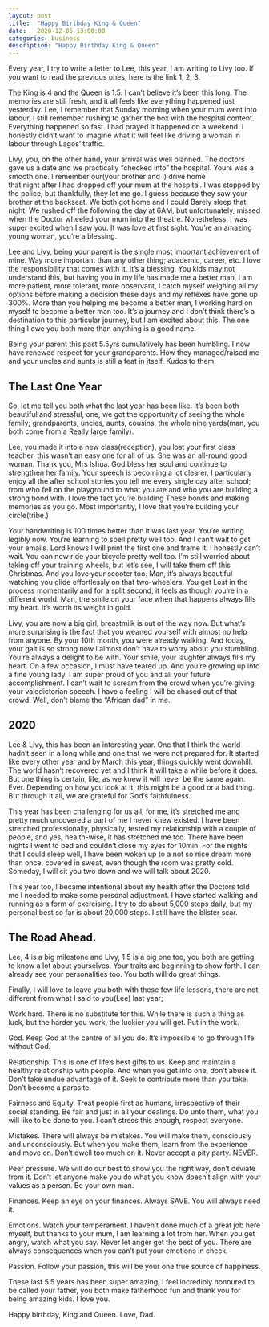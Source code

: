 ```yaml
---
layout: post
title:  "Happy Birthday King & Queen"
date:   2020-12-05 13:00:00
categories: business
description: "Happy Birthday King & Queen"
---
```

Every year, I try to write a letter to Lee, this year, I am writing to Livy too. If you want to read the previous ones, here is the link 1, 2, 3.

The King is 4 and the Queen is 1.5. I can’t believe it’s been this long. The memories are still fresh, and it all feels like everything happened just yesterday. 
Lee, I remember that Sunday morning when your mum went into labour, I still remember rushing to gather the box with the hospital content. Everything happened so fast. I had 
prayed it happened on a weekend. I honestly didn’t want to imagine what it will feel like driving a woman in labour through Lagos’ traffic. 

Livy, you, on the other hand, your arrival was well planned. The doctors gave us a date and we practically “checked into” the hospital. Yours was a smooth one. I remember our(your brother and I) drive home   
that night after I had dropped off your mum at the hospital. I was stopped by the police, but thankfully, they let me go. I guess because they saw your brother at the backseat. We both got home and I could
Barely sleep that night. We rushed off the following the day at 6AM, but unfortunately, missed when the Doctor wheeled your mum into the theatre. Nonetheless, I was super excited when I saw you. It was love at first sight. 
You’re an amazing young woman, you’re a blessing. 

Lee and Livy, being your parent is the single most important achievement of mine. Way more important than any other thing; academic, career, etc. I love the responsibility that comes with it. It’s a blessing. 
You kids may not understand this, but  having you in my life has made me a better man, I am more patient, more tolerant, more observant, I catch myself weighing all my options before making a decision these days and my reflexes have gone up 300%. More than you helping me become a better man, I working hard on myself to become a better man too. It’s a journey and I don’t think there’s a destination to this particular journey, but I am excited about this. The one thing 
I owe you both more than anything is a good name. 

Being your parent this past 5.5yrs cumulatively has been humbling. I now have renewed respect for your grandparents. How they managed/raised me and your uncles and aunts is still a feat in itself. Kudos to them. 

## The Last One Year 
So, let me tell you both what the last year has been like. It’s been both beautiful and stressful, one, we got the opportunity of seeing the whole family; grandparents, uncles, aunts, cousins, the whole nine yards(man, you both come from a 
Really large family). 

Lee, you made it into a new class(reception), you lost your first class teacher, this wasn’t an easy one for all of us. She was an all-round good woman. Thank you, Mrs Ishua. God bless her soul and continue to strengthen her family. 
Your speech is becoming a lot clearer, I particularly enjoy all the after school stories you tell me every single day after school; from who fell on the playground to what you ate and who you are building a strong bond with. I love the fact you’re building 
These bonds and making memories as you go. Most importantly, I love that you’re building your circle(tribe.)

Your handwriting is 100 times better than it was last year. You’re writing legibly now. You’re learning to spell pretty well too. And I can’t wait to get your emails. Lord knows I will print the first one and frame it. I honestly can’t wait. You can now ride your bicycle pretty well too. I’m still worried about taking off your training wheels, but let’s see, I will take them off this Christmas. And you love your scooter too. Man, it’s always beautiful watching you glide effortlessly on that two-wheelers. You get
Lost in the process momentarily and for a split second, it feels as though you’re in a different world. Man, the smile on your face when that happens always fills my heart. It’s worth its weight in gold. 

Livy, you are now a big girl, breastmilk is out of the way now. But what’s more surprising is the fact that you weaned yourself with almost no help from anyone. By your 10th month, you were already walking. And today, your gait is so strong now
I almost don’t have to worry about you stumbling. You’re always a delight to be with. Your smile, your laughter always fills my heart. On a few occasion, I must have teared up. And you’re growing up into a fine young lady. I am super proud of you and all your future accomplishment. I can’t wait to scream from the crowd when you’re giving your valedictorian speech. I have a feeling I will be chased out of that crowd. Well, don’t blame the “African dad” in me. 

## 2020
Lee & Livy, this has been an interesting year. One that I think the world hadn’t seen in a long while and one that we were not prepared for. It started like every other year and by March this year, things quickly went downhill. The world hasn’t recovered yet and I think it will take a while before it does. But one thing is certain, life, as we knew it will never be the same again. Ever. Depending on how you look at it, this might be a good or a bad thing. But through it all, we are grateful for God’s faithfulness. 

This year has been challenging for us all, for me, it’s stretched me and pretty much uncovered a part of me I never knew existed. I have been stretched professionally, physically, tested my relationship with a couple of people, and yes, health-wise, it has stretched me too. There have been nights I went to bed and couldn’t close my eyes for 10min. For the nights that I could sleep well, I have been woken up to a not so nice dream more than once, covered in sweat, even though the room was pretty cold. Someday, I will sit you two down and we will talk about 2020. 

This year too, I became intentional about my health after the Doctors told me I needed to make some personal adjustment. I have started walking and running as a form of exercising. I try to do about 5,000 steps daily, but my personal best so far is about 20,000 steps. I still have the blister scar. 

## The Road Ahead. 
Lee, 4 is a big milestone and Livy, 1.5 is a big one too, you both are getting to know a lot about yourselves. Your traits are beginning to show forth. I can already see your personalities too. You both will do great things.

Finally, I will love to leave you both with these few life lessons, there are not different from what I said to you(Lee) last year;

Work hard. There is no substitute for this. While there is such a thing as luck, but the harder you work, the luckier you will get. Put in the work.

God. Keep God at the centre of all you do. It’s impossible to go through life without God.

Relationship. This is one of life’s best gifts to us. Keep and maintain a healthy relationship with people. And when you get into one, don’t abuse it. Don’t take undue advantage of it. Seek to contribute more than you take. Don’t become a parasite.

Fairness and Equity. Treat people first as humans, irrespective of their social standing. Be fair and just in all your dealings. Do unto them, what you will like to be done to you. I can’t stress this enough, respect everyone.

Mistakes. There will always be mistakes. You will make them, consciously and unconsciously. But when you make them, learn from the experience and move on. Don’t dwell too much on it. Never accept a pity party. NEVER.

Peer pressure. We will do our best to show you the right way, don’t deviate from it. Don’t let anyone make you do what you know doesn’t align with your values as a person. Be your own man.

Finances. Keep an eye on your finances. Always SAVE. You will always need it.

Emotions. Watch your temperament. I haven’t done much of a great job here myself, but thanks to your mum, I am learning a lot from her. When you get angry, watch what you say. Never let anger get the best of you. There are always consequences 
when you can’t put your emotions in check.

Passion. Follow your passion, this will be your one true source of happiness.

These last 5.5 years has been super amazing, I feel incredibly honoured to be called your father, you both make fatherhood fun and thank you for being amazing kids. I love you. 

Happy birthday, King and Queen. Love, Dad.